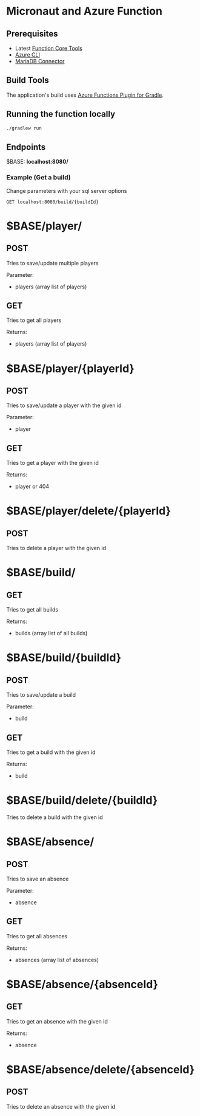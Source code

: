 # Micronaut and Azure Function

## Prerequisites

- Latest [Function Core Tools](https://aka.ms/azfunc-install)
- [Azure CLI](https://docs.microsoft.com/en-us/cli/azure/)
- [MariaDB Connector](https://mariadb.com/kb/en/about-mariadb-connector-j/)


## Build Tools

The application's build uses [Azure Functions Plugin for Gradle](https://plugins.gradle.org/plugin/com.microsoft.azure.azurefunctions).
## Running the function locally

```cmd
./gradlew run
```

## Endpoints
$BASE: **localhost:8080/**

### Example (Get a build)
Change parameters with your sql server options
```
GET localhost:8080/build/{buildId}
```

# $BASE/player/

## POST
Tries to save/update multiple players

Parameter:
* players (array list of players)

## GET
Tries to get all players

Returns:
* players (array list of players)

# $BASE/player/{playerId}

## POST
Tries to save/update a player with the given id

Parameter:
* player

## GET
Tries to get a player with the given id

Returns:
* player or 404

# $BASE/player/delete/{playerId}

## POST
Tries to delete a player with the given id

# $BASE/build/

## GET
Tries to get all builds

Returns:
* builds (array list of all builds)

# $BASE/build/{buildId}

## POST
Tries to save/update a build

Parameter:
* build

## GET
Tries to get a build with the given id

Returns:
* build

# $BASE/build/delete/{buildId}
Tries to delete a build with the given id

# $BASE/absence/

## POST
Tries to save an absence

Parameter:
* absence

## GET
Tries to get all absences

Returns:
* absences (array list of absences)

# $BASE/absence/{absenceId}

## GET
Tries to get an absence with the given id

Returns:
* absence

# $BASE/absence/delete/{absenceId}

## POST
Tries to delete an absence with the given id
